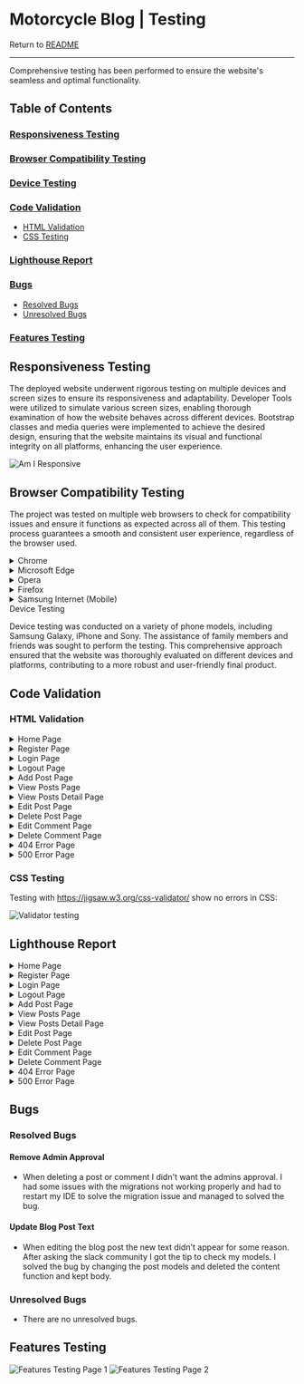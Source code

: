 # Motorcycle Blog | Testing

Return to [README](README.md)
- - -
Comprehensive testing has been performed to ensure the website's seamless and optimal functionality.

## Table of Contents
### [Responsiveness Testing](#responsiveness-testing-1)
### [Browser Compatibility Testing](#browser-compatibility-testing-1)
### [Device Testing](#device-testing-1)
### [Code Validation](#code-validation-1)
* [HTML Validation](#html-validation)
* [CSS Testing](#css-testing)
### [Lighthouse Report](#lighthouse-report-1)
### [Bugs](#bugs-1)
* [Resolved Bugs](#resolved-bugs)
* [Unresolved Bugs](#unresolved-bug)
### [Features Testing](#features-testing-1)

## Responsiveness Testing

The deployed website underwent rigorous testing on multiple devices and screen sizes to ensure its responsiveness and adaptability. Developer Tools were utilized to simulate various screen sizes, enabling thorough examination of how the website behaves across different devices. Bootstrap classes and media queries were implemented to achieve the desired design, ensuring that the website maintains its visual and functional integrity on all platforms, enhancing the user experience.

![Am I Responsive](media/images/responsive.jpg)

## Browser Compatibility Testing

The project was tested on multiple web browsers to check for compatibility issues and ensure it functions as expected across all of them. This testing process guarantees a smooth and consistent user experience, regardless of the browser used.

<details>
<summary> Chrome
</summary>

![Chrome](media/images/testing/browser/chrome.jpg)
</details>

<details>
<summary> Microsoft Edge
</summary>

![Microsoft Edge](media/images/testing/browser/microsoftedge.jpg)
</details>

<details>
<summary> Opera
</summary>

![Opera](media/images/testing/browser/opera.jpg)
</details>

<details>
<summary> Firefox
</summary>

![Firefox](media/images/testing/browser/firefox.jpg)
</details>

<details>
<summary> Samsung Internet (Mobile)
</summary>

![Samsung Internet Mobile](media/images/testing/browser/mobile.jpg)
</details

## Device Testing

Device testing was conducted on a variety of phone models, including Samsung Galaxy, iPhone and Sony. The assistance of family members and friends was sought to perform the testing. This comprehensive approach ensured that the website was thoroughly evaluated on different devices and platforms, contributing to a more robust and user-friendly final product.

## Code Validation

### HTML Validation

<details>
<summary> Home Page
</summary>

![Home Page](media/images/testing/code-validation/w3homeIndex.jpg)
</details>

<details>
<summary> Register Page
</summary>

![Register Page](media/images/testing/code-validation/w3signup.jpg)
- Since I'am using templates I cannot fix these errors.
</details>

<details>
<summary> Login Page
</summary>

![Login Page](media/images/testing/code-validation/w3login.jpg)
</details>

<details>
<summary> Logout Page
</summary>

![Logout Page](media/images/testing/code-validation/w3logout.jpg)
</details>

<details>
<summary> Add Post Page
</summary>

![Add Post Page](media/images/testing/code-validation/w3add_post.jpg)
</details>

<details>
<summary> View Posts Page
</summary>

![View Posts Page](media/images/testing/code-validation/w3post_list.jpg)
</details>

<details>
<summary> View Posts Detail Page
</summary>

![View Posts Detail Page](media/images/testing/code-validation/w3post_detail.jpg)
</details>

<details>
<summary> Edit Post Page
</summary>

![Edit Post Page](media/images/testing/code-validation/w3edit_post.jpg)
</details>

<details>
<summary> Delete Post Page
</summary>

![Delete Post Page](media/images/testing/code-validation/w3delete_post.jpg)
</details>

<details>
<summary> Edit Comment Page
</summary>

![Edit Comment Page](media/images/testing/code-validation/w3edit_comment.jpg)
</details>

<details>
<summary> Delete Comment Page
</summary>

![Delete Comment Page](media/images/testing/code-validation/w3comment_delete.jpg)
</details>

<details>
<summary> 404 Error Page
</summary>

![404 Error Page](media/images/testing/code-validation/w3404.jpg)
</details>

<details>
<summary> 500 Error Page
</summary>

![500 Error Page](media/images/testing/code-validation/w3500.jpg)
- Since I'am using templates with django I cannot fix these errors.
</details>

### CSS Testing

Testing with <https://jigsaw.w3.org/css-validator/> show no errors in CSS:

![Validator testing](media/images/testing/css.jpg)

## Lighthouse Report

<details>
<summary> Home Page
</summary>

![Home Page](media/images/testing/lighthouse/lhhome.jpg)
</details>

<details>
<summary> Register Page
</summary>

![Register Page](media/images/testing/lighthouse/lhsignup.jpg)
</details>

<details>
<summary> Login Page
</summary>

![Login Page](media/images/testing/lighthouse/lhlogin.jpg)
</details>

<details>
<summary> Logout Page
</summary>

![Logout Page](media/images/testing/lighthouse/lhlogout.jpg)
</details>

<details>
<summary> Add Post Page
</summary>

![Add Post Page](media/images/testing/lighthouse/lhaddpost.jpg)
</details>

<details>
<summary> View Posts Page
</summary>

![View Posts Page](media/images/testing/lighthouse/lhpostlist.jpg)
</details>

<details>
<summary> View Posts Detail Page
</summary>

![View Posts Detail Page](media/images/testing/lighthouse/lhpostdetail.jpg)
</details>

<details>
<summary> Edit Post Page
</summary>

![Edit Post Page](media/images/testing/lighthouse/lheditpost.jpg)
</details>

<details>
<summary> Delete Post Page
</summary>

![Delete Post Page](media/images/testing/lighthouse/lhdeletepost.jpg)
</details>

<details>
<summary> Edit Comment Page
</summary>

![Edit Comment Page](media/images/testing/lighthouse/lheditcomment.jpg)
</details>

<details>
<summary> Delete Comment Page
</summary>

![Delete Comment Page](media/images/testing/lighthouse/lhdeletecomment.jpg)
</details>

<details>
<summary> 404 Error Page
</summary>

![404 Error Page](media/images/testing/lighthouse/lherror404.jpg)
</details>

<details>
<summary> 500 Error Page
</summary>

![500 Error Page](media/images/testing/lighthouse/lherror500.jpg)
</details>

## Bugs

### Resolved Bugs

#### Remove Admin Approval

* When deleting a post or comment I didn't want the admins approval. I had some issues with the migrations not working properly and had to restart my IDE to solve the migration issue and managed to solved the bug.

#### Update Blog Post Text

* When editing the blog post the new text didn't appear for some reason. After asking the slack community I got the tip to check my models. I solved the bug by changing the post models and deleted the content function and kept body.

### Unresolved Bugs

* There are no unresolved bugs.

## Features Testing

![Features Testing Page 1](media/images/testing1.jpg)
![Features Testing Page 2](media/images/testing2.jpg)
